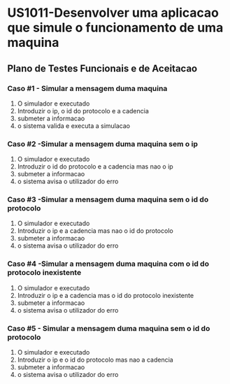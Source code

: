 # US1011-Desenvolver uma aplicacao que simule o funcionamento de uma maquina

## Plano de Testes Funcionais e de Aceitacao

### Caso #1 - Simular a mensagem duma maquina

1. O simulador e executado
3. Introduzir o ip, o id do protocolo e a cadencia
4. submeter a informacao
5. o sistema valida e executa a simulacao

### Caso #2 -Simular a mensagem duma maquina sem o ip

1. O simulador e executado
2. Introduzir o id do protocolo e a cadencia mas nao o ip
3. submeter a informacao
4. o sistema avisa o utilizador do erro

### Caso #3 -Simular a mensagem duma maquina sem o id do protocolo

1. O simulador e executado
2. Introduzir o ip e a cadencia mas nao o id do protocolo
3. submeter a informacao
4. o sistema avisa o utilizador do erro

### Caso #4 -Simular a mensagem duma maquina com o id do protocolo inexistente

1. O simulador e executado
2. Introduzir o ip e a cadencia mas o id do protocolo inexistente
3. submeter a informacao
4. o sistema avisa o utilizador do erro

### Caso #5 - Simular a mensagem duma maquina sem o id do protocolo

1. O simulador e executado
2. Introduzir o ip e o id do protocolo mas nao a cadencia
3. submeter a informacao
4. o sistema avisa o utilizador do erro